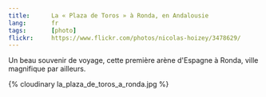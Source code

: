 ```yaml
---
title:      La « Plaza de Toros » à Ronda, en Andalousie
lang:       fr
tags:       [photo]
flickr:     https://www.flickr.com/photos/nicolas-hoizey/3478629/
---
```


Un beau souvenir de voyage, cette première arène d'Espagne à Ronda, ville magnifique par ailleurs.

{% cloudinary la_plaza_de_toros_a_ronda.jpg %}

